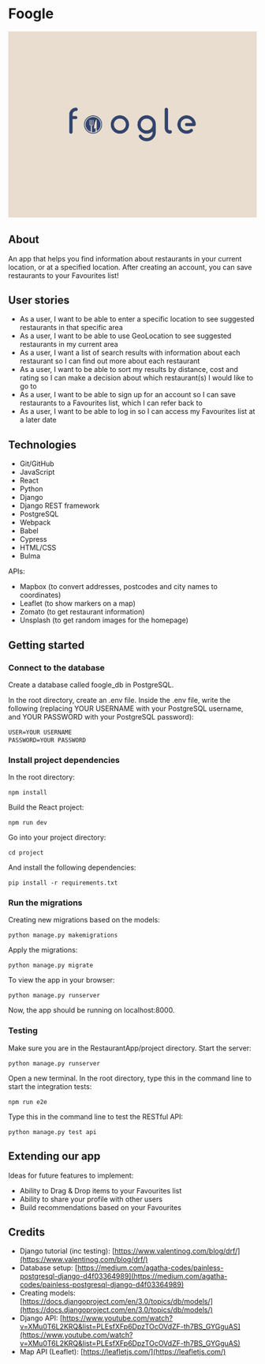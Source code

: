 ﻿# Foogle

![alt text](https://github.com/Yynx/RestaurantApp/blob/master/foogle.png "Foogle")
## About
An app that helps you find information about restaurants in your current location, or at a specified location.
After creating an account, you can save restaurants to your Favourites list!

## User stories
- As a user, I want to be able to enter a specific location to see suggested restaurants in that specific area
- As a user, I want to be able to use GeoLocation to see suggested restaurants in my current area
- As a user, I want a list of search results with information about each restaurant so I can find out more about each restaurant
- As a user, I want to be able to sort my results by distance, cost and rating so I can make a decision about which restaurant(s) I would like to go to
- As a user, I want to be able to sign up for an account so I can save restaurants to a Favourites list, which I can refer back to
- As a user, I want to be able to log in so I can access my Favourites list at a later date

## Technologies
- Git/GitHub
- JavaScript
- React
- Python
- Django
- Django REST framework
- PostgreSQL
- Webpack
- Babel
- Cypress
- HTML/CSS
- Bulma

APIs:
- Mapbox (to convert addresses, postcodes and city names to coordinates)
- Leaflet (to show markers on a map)
- Zomato (to get restaurant information)
- Unsplash (to get random images for the homepage)

## Getting started

### Connect to the database
Create a database called foogle_db in PostgreSQL.

In the root directory, create an .env file. Inside the .env file, write the following (replacing YOUR USERNAME with your PostgreSQL username, and YOUR PASSWORD with your PostgreSQL password):
```
USER=YOUR USERNAME
PASSWORD=YOUR PASSWORD
```

### Install project dependencies

In the root directory:
```
npm install
```

Build the React project:
```
npm run dev
```

Go into your project directory:
```
cd project
```

And install the following dependencies:
```
pip install -r requirements.txt
```
### Run the migrations
Creating new migrations based on the models:
```
python manage.py makemigrations
```
Apply the migrations:
```
python manage.py migrate
```

To view the app in your browser:
```
python manage.py runserver
```
Now, the app should be running on localhost:8000.

### Testing
Make sure you are in the RestaurantApp/project directory. Start the server:
```
python manage.py runserver
```

Open a new terminal. In the root directory, type this in the command line to start the integration tests:
```
npm run e2e
```

Type this in the command line to test the RESTful API:
```
python manage.py test api
```
## Extending our app
Ideas for future features to implement:
- Ability to Drag & Drop items to your Favourites list
- Ability to share your profile with other users
- Build recommendations based on your Favourites
## Credits
- Django tutorial (inc testing): [https://www.valentinog.com/blog/drf/](https://www.valentinog.com/blog/drf/)
- Database setup: [https://medium.com/agatha-codes/painless-postgresql-django-d4f03364989](https://medium.com/agatha-codes/painless-postgresql-django-d4f03364989)
- Creating models: [https://docs.djangoproject.com/en/3.0/topics/db/models/](https://docs.djangoproject.com/en/3.0/topics/db/models/)
- Django API: [https://www.youtube.com/watch?v=XMu0T6L2KRQ&list=PLEsfXFp6DpzTOcOVdZF-th7BS_GYGguAS](https://www.youtube.com/watch?v=XMu0T6L2KRQ&list=PLEsfXFp6DpzTOcOVdZF-th7BS_GYGguAS)
- Map API (Leaflet): [https://leafletjs.com/](https://leafletjs.com/)
